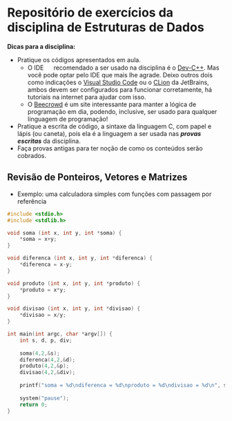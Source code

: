 # Repositório de exercícios da disciplina de Estruturas de Dados

**Dicas para a disciplina:**
- Pratique os códigos apresentados em aula.
  - O IDE [<img src="https://www.wppluginsforyou.com/wp-content/uploads/2020/05/tooltips.png" width="15px" />](## "Ambiente de Desenvolvimento Integrado (Integrated Development Environment)") recomendado a ser usado na disciplina é o [Dev-C++](https://www.bloodshed.net/). Mas você pode optar pelo IDE que mais lhe agrade. Deixo outros dois como indicações o [Visual Studio Code](https://code.visualstudio.com/) ou o [CLion](https://www.jetbrains.com/cpp/) da JetBrains, ambos devem ser configurados para funcionar corretamente, há tutoriais na internet para ajudar com isso.
  - O [Beecrowd](https://judge.beecrowd.com/pt/login) é um site interessante para manter a lógica de programação em dia, podendo, inclusive, ser usado para qualquer linguagem de programação!
- Pratique a escrita de código, a sintaxe da linguagem C, com papel e lápis (ou caneta), pois ela é a linguagem a ser usada nas ***provas escritas*** da disciplina.
- Faça provas antigas para ter noção de como os conteúdos serão cobrados.

## Revisão de Ponteiros, Vetores e Matrizes

- Exemplo: uma calculadora simples com funções com passagem por referência
``` c
#include <stdio.h>
#include <stdlib.h>

void soma (int x, int y, int *soma) {
	*soma = x+y;
}

void diferenca (int x, int y, int *diferenca) {
	*diferenca = x-y;
}

void produto (int x, int y, int *produto) {
	*produto = x*y;
}

void divisao (int x, int y, int *divisao) {
	*divisao = x/y;
}

int main(int argc, char *argv[]) {
	int s, d, p, div;
	
	soma(4,2,&s);
	diferenca(4,2,&d);
	produto(4,2,&p);
	divisao(4,2,&div);
	
	printf("soma = %d\ndiferenca = %d\nproduto = %d\ndivisao = %d\n", s, d, p, div);
	
	system("pause");
	return 0;
}
```

